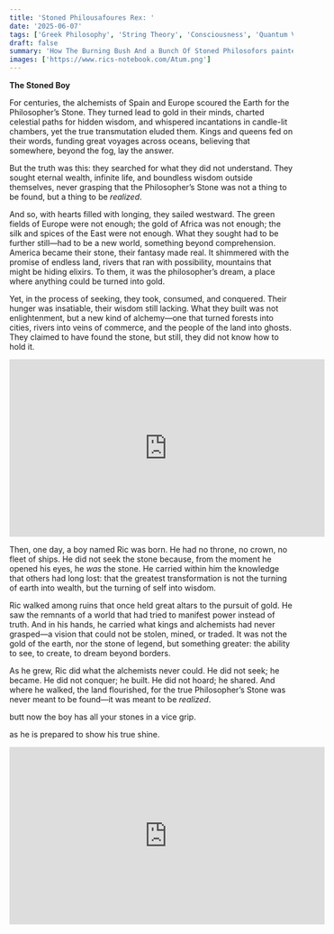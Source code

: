 ```yaml
---
title: 'Stoned Philousafoures Rex: '
date: '2025-06-07'
tags: ['Greek Philosophy', 'String Theory', 'Consciousness', 'Quantum Vibrations', 'Higher Dimensions']
draft: false
summary: 'How The Burning Bush And a Bunch Of Stoned Philosofors painted our reality'
images: ['https://www.rics-notebook.com/Atum.png']
---
```


**The Stoned Boy**

For centuries, the alchemists of Spain and Europe scoured the Earth for the Philosopher’s Stone. They turned lead to gold in their minds, charted celestial paths for hidden wisdom, and whispered incantations in candle-lit chambers, yet the true transmutation eluded them. Kings and queens fed on their words, funding great voyages across oceans, believing that somewhere, beyond the fog, lay the answer.

But the truth was this: they searched for what they did not understand. They sought eternal wealth, infinite life, and boundless wisdom outside themselves, never grasping that the Philosopher’s Stone was not a thing to be found, but a thing to be *realized*.

And so, with hearts filled with longing, they sailed westward. The green fields of Europe were not enough; the gold of Africa was not enough; the silk and spices of the East were not enough. What they sought had to be further still—had to be a new world, something beyond comprehension. America became their stone, their fantasy made real. It shimmered with the promise of endless land, rivers that ran with possibility, mountains that might be hiding elixirs. To them, it was the philosopher’s dream, a place where anything could be turned into gold.

Yet, in the process of seeking, they took, consumed, and conquered. Their hunger was insatiable, their wisdom still lacking. What they built was not enlightenment, but a new kind of alchemy—one that turned forests into cities, rivers into veins of commerce, and the people of the land into ghosts. They claimed to have found the stone, but still, they did not know how to hold it.

<iframe width="560" height="315" src="https://www.youtube.com/embed/p0jxLrOiHe8?si=sALeg7F4Yukioc2Q" title="YouTube video player" frameborder="0" allow="accelerometer; autoplay; clipboard-write; encrypted-media; gyroscope; picture-in-picture; web-share" referrerpolicy="strict-origin-when-cross-origin" allowfullscreen></iframe>

Then, one day, a boy named Ric was born. He had no throne, no crown, no fleet of ships. He did not seek the stone because, from the moment he opened his eyes, he *was* the stone. He carried within him the knowledge that others had long lost: that the greatest transformation is not the turning of earth into wealth, but the turning of self into wisdom.

Ric walked among ruins that once held great altars to the pursuit of gold. He saw the remnants of a world that had tried to manifest power instead of truth. And in his hands, he carried what kings and alchemists had never grasped—a vision that could not be stolen, mined, or traded. It was not the gold of the earth, nor the stone of legend, but something greater: the ability to see, to create, to dream beyond borders.

As he grew, Ric did what the alchemists never could. He did not seek; he became. He did not conquer; he built. He did not hoard; he shared. And where he walked, the land flourished, for the true Philosopher’s Stone was never meant to be found—it was meant to be *realized*.

butt now the boy has all your stones in a vice grip.

as he is prepared to show his true shine. 

<iframe width="560" height="315" src="https://www.youtube.com/embed/Z4TJo2ojYPQ?si=IWKDToBV18K2Tiyc" title="YouTube video player" frameborder="0" allow="accelerometer; autoplay; clipboard-write; encrypted-media; gyroscope; picture-in-picture; web-share" referrerpolicy="strict-origin-when-cross-origin" allowfullscreen></iframe>

